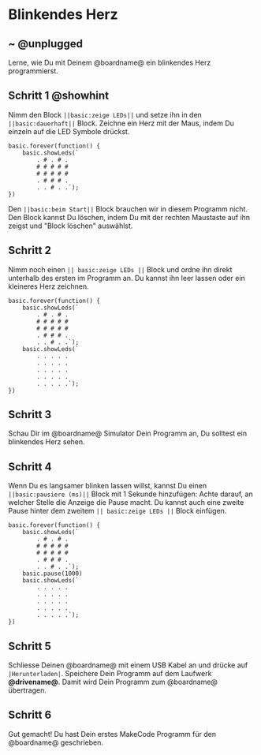# Blinkendes Herz

## ~ @unplugged
Lerne, wie Du mit Deinem @boardname@ ein blinkendes Herz programmierst.


## Schritt 1 @showhint

Nimm den Block ``||basic:zeige LEDs||`` und setze ihn in den ``||basic:dauerhaft||`` Block.
Zeichne ein Herz mit der Maus, indem Du einzeln auf die LED Symbole drückst.

```blocks
basic.forever(function() {
    basic.showLeds(`
        . # . # .
        # # # # #
        # # # # #
        . # # # .
        . . # . .`);
})
```
Den ``||basic:beim Start||`` Block brauchen wir in diesem Programm nicht. Den Block kannst Du löschen, indem Du mit der rechten Maustaste auf ihn zeigst und "Block löschen" auswählst.


## Schritt 2

Nimm noch einen ``|| basic:zeige LEDs ||`` Block und ordne ihn direkt unterhalb des ersten im Programm an. Du kannst ihn leer lassen oder ein kleineres Herz zeichnen.

```blocks
basic.forever(function() {
    basic.showLeds(`
        . # . # .
        # # # # #
        # # # # #
        . # # # .
        . . # . .`);
    basic.showLeds(`
        . . . . .
        . . . . .
        . . . . .
        . . . . .
        . . . . .`);
})
```

## Schritt 3

Schau Dir im @boardname@ Simulator Dein Programm an, Du solltest ein blinkendes Herz sehen.


## Schritt 4

Wenn Du es langsamer blinken lassen willst, kannst Du einen ``||basic:pausiere (ms)||`` Block mit 1 Sekunde hinzufügen:
Achte darauf, an welcher Stelle die Anzeige die Pause macht. Du kannst auch eine zweite Pause hinter dem zweitem ``|| basic:zeige LEDs ||`` Block einfügen.

```blocks
basic.forever(function() {
    basic.showLeds(`
        . # . # .
        # # # # #
        # # # # #
        . # # # .
        . . # . .`);
    basic.pause(1000)
    basic.showLeds(`
        . . . . .
        . . . . .
        . . . . .
        . . . . .
        . . . . .`);
})
```


## Schritt 5

Schliesse Deinen @boardname@ mit einem USB Kabel an und drücke auf ``|Herunterladen|``. Speichere Dein Programm auf dem Laufwerk **@drivename@**. 
Damit wird Dein Programm zum @boardname@ übertragen.


## Schritt 6

Gut gemacht! Du hast Dein erstes MakeCode Programm für den @boardname@ geschrieben.
